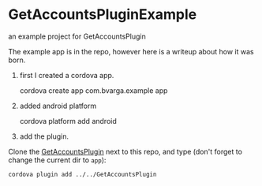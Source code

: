 GetAccountsPluginExample
========================

an example project for GetAccountsPlugin 

The example app is in the repo, however here is a writeup about how it was born.

1. first I created a cordova app.

    cordova create app com.bvarga.example app
    
2. added android platform

    cordova platform add android
    
3. add the plugin. 

  Clone the [GetAccountsPlugin](https://github.com/bvarga/GetAccountsPlugin) 
  next to this repo, and type (don't forget to change the current dir to `app`):
  
    cordova plugin add ../../GetAccountsPlugin